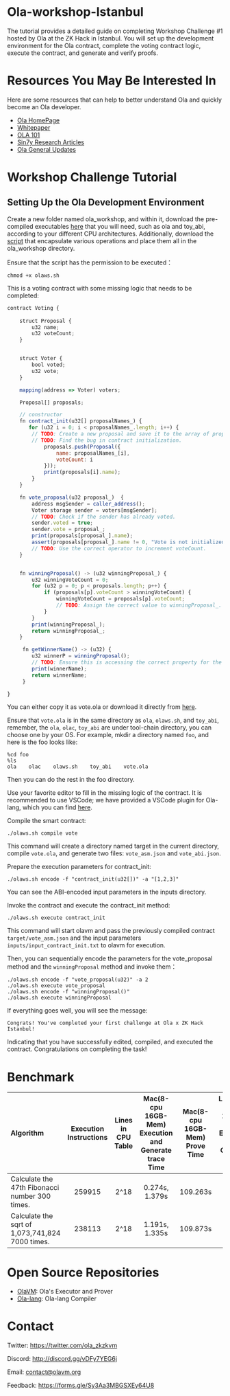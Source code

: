 # Ola-workshop-Istanbul
The tutorial provides a detailed guide on completing Workshop Challenge #1 hosted by Ola at the ZK Hack in Istanbul. 
You will set up the development environment for the Ola contract, complete the voting contract logic, execute the contract, and generate and verify proofs.

# Resources You May Be Interested In
Here are some resources that can help to better understand Ola and quickly become an Ola developer.
- [Ola HomePage](https://home.olavm.org)
- [Whitepaper](https://olavm.org/)
- [OLA 101](https://www.youtube.com/watch?v=kaCiHQ6sM9A&list=PL-4FcjL--esquu-7mVq2dqJ3PyBPR-m5w)
- [Sin7y Research Articles](https://hackmd.io/@sin7y)
- [Ola General Updates](https://medium.com/@ola_zkzkvm)

# Workshop Challenge Tutorial
## Setting Up the Ola Development Environment
Create a new folder named ola_workshop, and within it, download the pre-compiled executables [here](https://github.com/Sin7Y/Ola-Workshop-Istanbul/tree/main/tool-chain) that you will need, such as ola and toy_abi, according to your different CPU architectures. Additionally, download the [script](https://github.com/Sin7Y/Ola-Workshop-Istanbul/blob/main/olaws) that encapsulate various operations and place them all in the ola_workshop directory.

Ensure that the script has the permission to be executed：
````shell
chmod +x olaws.sh
````

This is a voting contract with some missing logic that needs to be completed:
````js
contract Voting {
 
    struct Proposal {
        u32 name;  
        u32 voteCount;
    }


    struct Voter {
        bool voted;  
        u32 vote;   
    }

    mapping(address => Voter) voters;

    Proposal[] proposals;

    // constructor
    fn contract_init(u32[] proposalNames_) {
       for (u32 i = 0; i < proposalNames_.length; i++) {
        // TODO: Create a new proposal and save it to the array of proposals.
        // TODO: Find the bug in contract initialization.
            proposals.push(Proposal({
                name: proposalNames_[i],
                voteCount: i
            }));
            print(proposals[i].name);
        }
    }

    fn vote_proposal(u32 proposal_)  {
        address msgSender = caller_address();
        Voter storage sender = voters[msgSender];
        // TODO: Check if the sender has already voted.
        sender.voted = true;
        sender.vote = proposal_;
        print(proposals[proposal_].name);
        assert(proposals[proposal_].name != 0, "Vote is not initialized");
        // TODO: Use the correct operator to increment voteCount.
    }


    fn winningProposal() -> (u32 winningProposal_) {
        u32 winningVoteCount = 0;
        for (u32 p = 0; p < proposals.length; p++) {
            if (proposals[p].voteCount > winningVoteCount) {
                winningVoteCount = proposals[p].voteCount;
                // TODO: Assign the correct value to winningProposal_.
            }
        }
        print(winningProposal_);
        return winningProposal_;
    }

     fn getWinnerName() -> (u32) {
        u32 winnerP = winningProposal();
        // TODO: Ensure this is accessing the correct property for the winner's name.
        print(winnerName);
        return winnerName;
     }

}

````
You can either copy it as vote.ola or download it directly from [here](https://github.com/Sin7Y/Ola-Workshop-Istanbul/blob/main/vote.ola). 

Ensure that `vote.ola` is in the same directory as `ola`, `olaws.sh`, and `toy_abi`, remember, the `ola`, `olac`, `toy_abi` are under tool-chain directory, you can choose one by your OS. For example, mkdir a directory named `foo`, and here is the foo looks like:
```shell
%cd foo
%ls
ola    olac    olaws.sh    toy_abi    vote.ola
```

Then you can do the rest in the foo directory.

Use your favorite editor to fill in the missing logic of the contract. It is recommended to use VSCode; we have provided a VSCode plugin for Ola-lang, which you can find [here](https://marketplace.visualstudio.com/items?itemName=Sin7y.ola).


Compile the smart contract:
````shell
./olaws.sh compile vote
````
This command will create a directory named target in the current directory, compile `vote.ola`, and generate two files: `vote_asm.json` and `vote_abi.json`.

Prepare the execution parameters for contract_init:
````shell
./olaws.sh encode -f "contract_init(u32[])" -a "[1,2,3]"
````
You can see the ABI-encoded input parameters in the inputs directory.


Invoke the contract and execute the contract_init method:
````shell
./olaws.sh execute contract_init
````
This command will start olavm and pass the previously compiled contract `target/vote_asm.json` and the input parameters `inputs/input_contract_init.txt` to olavm for execution.

Then, you can sequentially encode the parameters for the vote_proposal method and the `winningProposal` method and invoke them：
````shell
./olaws.sh encode -f "vote_proposal(u32)" -a 2
./olaws.sh execute vote_proposal
./olaws.sh encode -f "winningProposal()"
./olaws.sh execute winningProposal
````

If everything goes well, you will see the message:
```shell
Congrats! You've completed your first challenge at Ola x ZK Hack Istanbul!
```

Indicating that you have successfully edited, compiled, and executed the contract. Congratulations on completing the task!


# Benchmark
| Algorithm                                       | Execution Instructions | Lines in CPU Table | Mac(8-cpu 16GB-Mem) Execution and Generate trace Time | Mac(8-cpu 16GB-Mem) Prove Time | Linux(32-cpu 256GB-Mem) Execution and Generate Trace Time | Linux(32-cpu 256GB-Mem) Prove Time |
| :---------------------------------------------- | :--------------------: | :----------------: | :---------------------------------------------------: | :----------------------------: | :-------------------------------------------------------: | :--------------------------------: |
| Calculate the 47th Fibonacci number 300 times.  |         259915         |        2^18        |                    0.274s, 1.379s                     |            109.263s            |                      1.305s, 1.273s                       |              38.521s               |
| Calculate the sqrt of 1,073,741,824 7000 times. |         238113         |        2^18        |                    1.191s, 1.335s                     |            109.873s            |                      0.697s, 1.266s                       |              38.654s               |


# Open Source Repositories
- [OlaVM](https://github.com/Sin7Y/olavm): Ola's Executor and Prover
- [Ola-lang](https://github.com/Sin7Y/ola-lang.git): Ola-lang Compiler


# Contact
Twitter: https://twitter.com/ola_zkzkvm

Discord: http://discord.gg/vDFy7YEG6j

Email: contact@olavm.org

Feedback: https://forms.gle/Sy3Aa3MBGSXEy64U8





